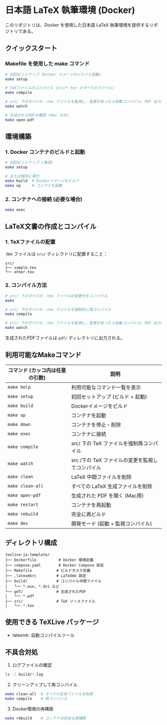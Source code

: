 # 日本語 LaTeX 執筆環境 (Docker)

このリポジトリは、Docker を使用した日本語 LaTeX 執筆環境を提供するリポジトリである。

## クイックスタート

### Makefile を使用した make コマンド

```bash
# 初回セットアップ（Docker イメージのビルドと起動）
make setup

# TeXファイルのコンパイル（src/*.tex のすべてのファイル）
make compile

# src/ 下のすべての .tex ファイルを監視し、変更があったら自動コンパイル、PDF 出力
make watch

# 生成されたPDFを確認 (Mac のみ)
make open-pdf
```

## 環境構築

### 1. Docker コンテナのビルドと起動

```bash
# 初回セットアップ (推奨)
make setup

# または個別に実行
make build  # Dockerイメージをビルド
make up     # コンテナを起動
```

### 2. コンテナへの接続 (必要な場合)

```bash
make exec
```

## LaTeX文書の作成とコンパイル

### 1. TeXファイルの配置
.tex ファイルは `src/` ディレクトリに配置すること：
```
src/
├── sample.tex
└── other.tex
```

### 2. コンパイル方法

```bash
# src/ 下のすべての .tex ファイルの変更分をコンパイル
make

# src/ 下のすべての .tex ファイルを強制的に再コンパイル
make compile

# src/ 下のすべての .tex ファイルを監視し、変更があったら自動コンパイル、PDF 出力
make watch
```

生成されたPDFファイルは `pdf/` ディレクトリに出力される。

## 利用可能なMakeコマンド

| コマンド (カッコ内は任意の引数) | 説明 |
|---------|------|
| `make help` | 利用可能なコマンド一覧を表示 |
| `make setup` | 初回セットアップ (ビルド + 起動) |
| `make build` | Dockerイメージをビルド |
| `make up` | コンテナを起動 |
| `make down` | コンテナを停止・削除 |
| `make exec` | コンテナに接続 |
| `make compile` | src/ 下の TeX ファイルを強制再コンパイル |
| `make watch` | src /下の TeX ファイルの変更を監視してコンパイル |
| `make clean` | LaTeX 中間ファイルを削除 |
| `make clean-all` | すべての LaTeX 生成ファイルを削除 |
| `make open-pdf` | 生成された PDF を開く (Mac用) |
| `make restart` | コンテナを再起動 |
| `make rebuild` | 完全に再ビルド |
| `make dev` | 開発モード (起動 + 監視コンパイル) |

## ディレクトリ構成

```
texlive-ja-template/
├── Dockerfile          # Docker 環境定義
├── compose.yaml        # Docker Compose 設定
├── Makefile           # ビルドタスク定義
├── .latexmkrc         # LaTeXmk 設定
├── build/             # コンパイル中間ファイル
│   └── *.aux, *.dvi など
└── pdf/               # 生成されたPDF
│   └── *.pdf
├── src/               # TeX ソースファイル
│   └── *.tex
```

## 使用できる TeXLive パッケージ

- latexmk: 自動コンパイルツール

## 不具合対処

1. ログファイルの確認
```bash
ls -l build/*.log
```

2. クリーンアップして再コンパイル
```bash
make clean-all  # すべての生成ファイルを削除
make compile    # 再コンパイル
```

3. Docker環境の再構築
```bash
make rebuild    # コンテナの完全な再構築
```
